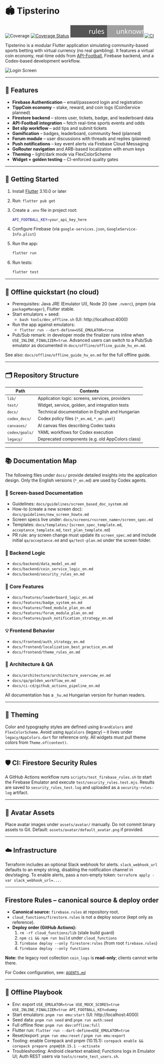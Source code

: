 # 🏟️ Tipsterino

![Coverage](./badges/coverage.svg)
[![Coverage Status](https://codecov.io/gh/Muzsy/tippmixapp/branch/main/graph/badge.svg)](https://codecov.io/gh/Muzsy/tippmixapp)
[![Security Rules Coverage](coverage/security_rules_badge.svg)](coverage/security_rules_badge.svg)
[![CI](https://github.com/Muzsy/tippmixapp/actions/workflows/ci.yaml/badge.svg)](https://github.com/Muzsy/tippmixapp/actions/workflows/ci.yaml)

Tipsterino is a modular Flutter application simulating community-based sports betting with virtual currency (no real gambling).
It features a virtual coin economy, real-time odds from [API-Football](https://www.api-football.com/), Firebase backend, and a Codex-based development workflow.

![Login Screen](docs/images/login_revamp_screenshot_v1.png)

---

## 🚀 Features

- **Firebase Authentication** – email/password login and registration
- **TippCoin economy** – stake, reward, and coin logs (CoinService planned)
- **Firestore backend** – stores user, tickets, badge, and leaderboard data
- **API-Football integration** – fetch real-time sports events and odds
- **Bet slip workflow** – add tips and submit tickets
- **Gamification** – badges, leaderboard, community feed (planned)
- **Forum module** – user discussions with threads and replies (planned)
- **Push notifications** – key event alerts via Firebase Cloud Messaging
- **GoRouter navigation** and ARB-based localization with enum keys
- **Theming** – light/dark mode via FlexColorScheme
- **Widget + golden testing** – CI-enforced quality gates

---

## 🧪 Getting Started

1. Install [Flutter](https://docs.flutter.dev/get-started/install) 3.10.0 or later
2. Run: `flutter pub get`
3. Create a `.env` file in project root:

   ```bash
   API_FOOTBALL_KEY=your_api_key_here
   ```

4. Configure Firebase (via `google-services.json`, `GoogleService-Info.plist`)
5. Run the app:

   ```bash
   flutter run
   ```

6. Run tests:

   ```bash
   flutter test
   ```

---

## 📴 Offline quickstart (no cloud)

- Prerequisites: Java JRE (Emulator UI), Node 20 (see `.nvmrc`), pnpm (via `packageManager`), Flutter stable.
- Start emulators + seed:
  - `bash tools/dev_offline.sh`  (UI: http://localhost:4000)
- Run the app against emulators:
  - `flutter run --dart-define=USE_EMULATOR=true`
- Pub/Sub remark: in developer mode the finalizer runs inline when `USE_INLINE_FINALIZER=true`. Advanced users can switch to a Pub/Sub emulator as documented in `docs/offline/offline_guide_hu_en.md`.

See also: `docs/offline/offline_guide_hu_en.md` for the full offline guide.

---

## 🗂️ Repository Structure

| Path           | Contents                                         |
| -------------- | ------------------------------------------------ |
| `lib/`         | Application logic: screens, services, providers  |
| `test/`        | Widget, service, golden, and integration tests   |
| `docs/`        | Technical documentation in English and Hungarian |
| `codex_docs/`  | Codex policy files (`*_en.md`, `*_en.yaml`)      |
| `canvases/`    | AI canvas files describing Codex tasks           |
| `codex/goals/` | YAML workflows for Codex execution               |
| `legacy/`      | Deprecated components (e.g. old AppColors class) |

---

## 📚 Documentation Map

The following files under `docs/` provide detailed insights into the application design.
Only the English versions (`*_en.md`) are used by Codex agents.

### 🧩 Screen-based Documentation

- Guidelines: `docs/guidelines/screen_based_doc_system.md`
- How-to (create a new screen doc): `docs/guidelines/new_screen_howto.md`
- Screen specs live under: `docs/screens/<screen_name>/screen_spec.md`
- Templates: `docs/templates/` (`screen_spec_template.md`, `acceptance_template.md`, `test_plan_template.md`)
- PR rule: any screen change must update its `screen_spec.md` and include initial `qa/acceptance.md` and `qa/test-plan.md` under the screen folder.

### 🔨 Backend Logic

- `docs/backend/data_model_en.md`
- `docs/backend/coin_service_logic_en.md`
- `docs/backend/security_rules_en.md`

### 🎯 Core Features

- `docs/features/leaderboard_logic_en.md`
- `docs/features/badge_system_en.md`
- `docs/features/feed_module_plan_en.md`
- `docs/features/forum_module_plan_en.md`
- `docs/features/push_notification_strategy_en.md`

### 💡 Frontend Behavior

- `docs/frontend/auth_strategy_en.md`
- `docs/frontend/localization_best_practice_en.md`
- `docs/frontend/theme_rules_en.md`

### 📐 Architecture & QA

- `docs/architecture/architecture_overview_en.md`
- `docs/qa/golden_workflow_en.md`
- `docs/ci-cd/github_actions_pipeline_en.md`

All documentation has a `_hu.md` Hungarian version for human readers.

---

## 🎨 Theming

Color and typography styles are defined using `BrandColors` and `FlexColorScheme`.
Avoid using `AppColors` (legacy) – it lives under `legacy/AppColors.dart` for reference only.
All widgets must pull theme colors from `Theme.of(context)`.

---

## 🛡️ CI: Firestore Security Rules

A GitHub Actions workflow runs `scripts/test_firebase_rules.sh` to start the Firebase Emulator
and execute `test/security_rules.test.mjs`. Results are saved to `security_rules_test.log`
and uploaded as a `security-rules-log` artifact.

---

## 👤 Avatar Assets

Place avatar images under `assets/avatar/` manually. Do not commit binary assets to Git.
Default: `assets/avatar/default_avatar.png` if provided.

---

## ☁️ Infrastructure

Terraform includes an optional Slack webhook for alerts. `slack_webhook_url` defaults to an empty string, disabling the notification channel in dev/staging. To enable alerts, pass a non-empty token: `terraform apply -var slack_webhook_url=...`.

---

## Firestore Rules – canonical source & deploy order

- **Canonical source:** `firebase.rules` at repository root.
- `cloud_functions/firestore.rules` is not a deploy source (kept only as reference).
- **Deploy order (GitHub Actions):**
  1. `rm -rf cloud_functions/lib` (stale build guard)
  2. `npm ci && npm run build` under `cloud_functions`
  3. `firebase deploy --only firestore:rules` (from root `firebase.rules`)
  4. `firebase deploy --only functions`

**Note:** the legacy root collection `coin_logs` is **read-only**; clients cannot write there.

For Codex configuration, see: [`AGENTS.md`](./AGENTS.md)

---

## 📴 Offline Playbook

- Env: export `USE_EMULATOR=true USE_MOCK_SCORES=true USE_INLINE_FINALIZER=true API_FOOTBALL_KEY=dummy`
- Start emulators: `pnpm run emu:start` (UI: http://localhost:4000)
- Seed data: `pnpm run seed` and `pnpm run auth:seed`
- Full offline flow: `pnpm run dev:offline:full`
- Flutter run: `flutter run --dart-define=USE_EMULATOR=true`
- Reset/export: `pnpm run emu:reset` / `pnpm run emu:export`
- Tooling: enable Corepack and pnpm (10.15.1): `corepack enable && corepack prepare pnpm@10.15.1 --activate`
- Troubleshooting: Android cleartext enabled; Functions logs in Emulator UI; Auth REST users via `tools/create_test_users.sh`.
